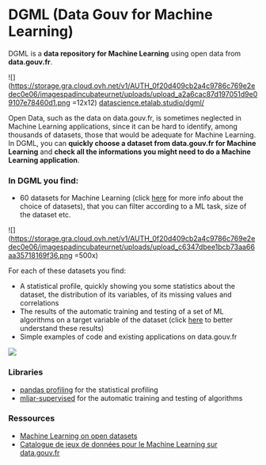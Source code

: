 # DGML (Data Gouv for Machine Learning)

DGML is a **data repository for Machine Learning** using open data from **data.gouv.fr**.


![](https://storage.gra.cloud.ovh.net/v1/AUTH_0f20d409cb2a4c9786c769e2edec0e06/imagespadincubateurnet/uploads/upload_a2a6cac87d197051d9e09107e78460d1.png =12x12) [datascience.etalab.studio/dgml/](https://datascience.etalab.studio/dgml/)

Open Data, such as the data on data.gouv.fr, is sometimes neglected in Machine Learning applications, since it can be hard to identify, among thousands of datasets, those that would be adequate for Machine Learning.
In DGML, you can **quickly choose a dataset from data.gouv.fr for Machine Learning** and **check all the informations you might need to do a Machine Learning application**.

 ### In DGML you find:
 
 - 60 datasets for Machine Learning (click [here]() for more info about the choice of datasets), that you can filter according to a ML task, size of the dataset etc.

![](https://storage.gra.cloud.ovh.net/v1/AUTH_0f20d409cb2a4c9786c769e2edec0e06/imagespadincubateurnet/uploads/upload_c6347dbee1bcb73aa66aa35718169f36.png =500x)
 
 For each of these datasets you find:
 - A statistical profile, quickly showing you some statistics about the dataset, the distribution of its variables, of its missing values and correlations
 - The results of the automatic training and testing of a set of ML algorithms on a target variable of the dataset (click [here]() to better understand these results)
 - Simple examples of code and existing applications on data.gouv.fr

![](https://storage.gra.cloud.ovh.net/v1/AUTH_0f20d409cb2a4c9786c769e2edec0e06/imagespadincubateurnet/uploads/upload_3f6f170c0eab8a384f823d997235e6e8.png)

### Libraries 
 
 - [pandas profiling](https://pandas-profiling.github.io/pandas-profiling/docs/master/rtd/) for the statistical profiling
 - [mljar-supervised](https://supervised.mljar.com/) for the automatic training and testing of algorithms
 
 ### Ressources
 
 - [Machine Learning on open datasets](https://zenodo.org/record/4739309#.YJO3DCaxXK4)
 - [Catalogue de jeux de données pour le Machine Learning sur data.gouv.fr]()

